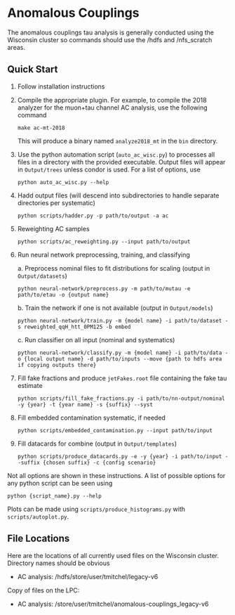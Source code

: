# Anomalous Couplings

The anomalous couplings tau analysis is generally conducted using the Wisconsin cluster so commands should use the /hdfs and /nfs_scratch areas.


## Quick Start

1. Follow installation instructions
2. Compile the appropriate plugin. For example, to compile the 2018 analyzer for the muon+tau channel AC analysis, use the following command
    ```
    make ac-mt-2018
    ```
    This will produce a binary named `analyze2018_mt` in the `bin` directory.
3. Use the python automation script (`auto_ac_wisc.py`) to processes all files in a directory with the provided executable. Output files will appear in `Output/trees` unless condor is used. For a list of options, use
    ```
    python auto_ac_wisc.py --help
    ```
4. Hadd output files (will descend into subdirectories to handle separate directories per systematic)
    ```
    python scripts/hadder.py -p path/to/output -a ac
    ```
5. Reweighting AC samples
    ```
    python scripts/ac_reweighting.py --input path/to/output
    ```
6. Run neural network preprocessing, training, and classifying

    a. Preprocess nominal files to fit distributions for scaling (output in `Output/datasets`)
    
    ```
    python neural-network/preprocess.py -m path/to/mutau -e path/to/etau -o {output name}
    ```
    b. Train the network if one is not available (output in `Output/models`)
    
    ```
    python neural-network/train.py -m {model name} -i path/to/dataset -s reweighted_qqH_htt_0PM125 -b embed
    ```
    c. Run classifier on all input (nominal and systematics)
    
    ```
    python neural-network/classify.py -m {model name} -i path/to/data -o {local output name} -d path/to/inputs --move {path to hdfs area if copying outputs there}
    ```
5. Fill fake fractions and produce `jetFakes.root` file containing the fake tau estimate
    ```
    python scripts/fill_fake_fractions.py -i path/to/nn-output/nominal -y {year} -t {year name} -s {suffix} --syst
    ```
6. Fill embedded contamination systematic, if needed
    ```
    python scripts/embedded_contamination.py --input path/to/input
    ```
7. Fill datacards for combine (output in `Output/templates`)
    ```
    python scripts/produce_datacards.py -e -y {year} -i path/to/input --suffix {chosen suffix} -c {config scenario}
    ```

Not all options are shown in these instructions. A list of possible options for any python script can be seen using
```
python {script_name}.py --help
```
Plots can be made using `scripts/produce_histograms.py` with `scripts/autoplot.py`.

## File Locations

Here are the locations of all currently used files on the Wisconsin cluster. Directory names should be obvious
- AC analysis: /hdfs/store/user/tmitchel/legacy-v6

Copy of files on the LPC:
- AC analysis: /store/user/tmitchel/anomalous-couplings_legacy-v6

